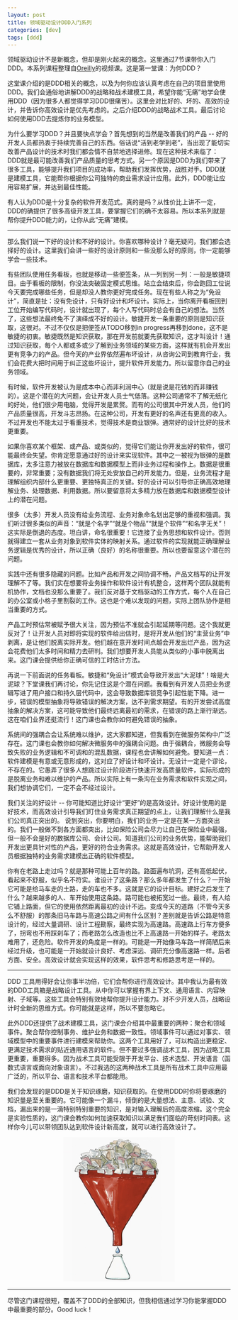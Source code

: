 ```yaml
---
layout: post
title: 领域驱动设计DDD入门系列
categories: [dev]
tags: [ddd]
---
```

领域驱动设计不是新概念，但却是刚火起来的概念。这里通过7节课带你入门DDD。本系列课程整理自[Oreilly](https://learning.oreilly.com/videos/domain-driven-design-distilled/9780134593449)的视频课。这是第一堂课：为何DDD？

这堂课介绍的是DDD相关的概念，以及为何你应该认真考虑在自己的项目里使用DDD。我们会通俗地讲解DDD的战略和战术建模工具，希望你能“无痛”地学会使用DDD（因为很多人都觉得学习DDD很痛苦）。这里会对比好的、坏的、高效的设计，并告诉你高效设计是优先考虑的。之后介绍DDD的战略战术工具。最后讨论如何使用DDD去提炼你的业务模型。

为什么要学习DDD？并且要快点学会？首先想到的当然是改善我们的产品 -- 好的开发人员都热衷于持续完善自己的东西。俗话说“活到老学到老”，当出现了能切实改善产品设计的技术时我们都会情不自禁地选择进修。现在这种技术来临了：DDD就是最可能改善我们产品质量的思考方式。另一个原因是DDD为我们带来了很多工具，能够提升我们项目的成功率，帮助我们发挥优势，战胜对手。DDD就是建模工具，它能帮你根据你公司独特的商业需求设计应用。此外，DDD能让应用容易扩展，并达到最佳性能。

有人认为DDD是十分复杂的软件开发范式。真的是吗？从性价比上讲不一定，DDD的确提供了很多高级开发工具，要掌握它们的确不太容易。所以本系列就是帮你提升DDD能力的，让你从此“无痛”建模。

---

那么我们说一下好的设计和不好的设计。你喜欢哪种设计？毫无疑问，我们都会选择好的设计。这里我们会讲一些好的设计原则和一些没那么好的原则，你一定能够学会一些技术。

有些团队使用任务看板，也就是移动一些便签条，从一列到另一列：一般是敏捷项目。由于看板的限制，你没法突破固定模式思维。站立会结束后，你会跑回工位说今天要完成哪些任务，但是却没人教你更好完成任务。现在有些人称之为“免设计”，简直是扯：没有免设计，只有好设计和坏设计。实际上，当你离开看板回到工位开始编写代码时，设计就出现了，每个人写代码时总会有自己的想法。当然了，这些想法最终免不了演绎成不好的设计。敏捷开发一条重要的原则是知识获取，这很对。不过不仅仅是把便签从TODO移到in progress再移到done，这不是敏捷的初衷。敏捷既然是知识获取，那在开发前就要先获取知识，这才叫设计！通过知识获取，每个人都或多或少了解到业务领域的某些方面，这样就有机会开发出更有竞争力的产品。但今天的产业界依然遍布坏设计，从咨询公司到教育行业，我们会花费大把时间用于纠正这些坏设计，提升软件开发能力。所以留意你自己的业务领域。

有时候，软件开发被认为是成本中心而非利润中心（就是说是花钱的而非赚钱的）。这是个潜在的大问题，会让开发人员士气低落。这种公司通常不了解无纸化的好处，他们很少用电脑，觉得开发是累赘。而有的公司很其中开发人员，他们的产品质量很高，开发斗志昂扬。在这种公司，开发有更好的名声还有更高的收入。不过开发也不能太过于看重技术，觉得技术是商业银弹。通常好的设计比好的技术更重要。

如果你喜欢某个框架、或产品、或类似的，觉得它们能让你开发出好的软件，很可能最终会失望。你肯定愿意通过好的设计来实现软件。其中之一被视为银弹的是数据库，太多注意力被放在数据库和数据模型上而非业务过程和操作上。数据是很重要的，非常重要；没有数据我们将无处安放自己的开发能力。但是，业务流程才是理解组织内部什么更重要、更独特真正的关键。好的设计可以引导你正确高效地理解业务、处理数据、利用数据。所以要留意将太多精力放在数据库和数据模型设计上的潜在问题。

很多（太多）开发人员没有给业务流程、业务对象命名划出足够的重视和强调。我们听过很多类似的声音：“就是个名字”“就是个物品”“就是个软件”“和名字无关”！这实际是倒退的态度。坦白讲，命名很重要！它连接了业务思想和软件设计。否则就得建立一套从业务对象到软件实体的映射关系。通过软件的实现就能正确理解业务逻辑是优秀的设计，所以正确（良好）的名称很重要。所以也要留意这个潜在的问题。

实践中还有很多隐藏的问题。比如产品和开发之间协调不畅，产品文档写的让开发理解不了等。我们实在想要将业务操作和软件设计有机整合，这样两个团队就能有机协作，文档也没那么重要了。我们反对基于文档驱动的工作方式，每个人在自己的办公室或小格子里割裂的工作。这也是个难以发现的问题，实际上团队协作是相当重要的方式。

产品工时预估常被赋予很大关注，因为预估不准就会引起延期等问题。这个我就更反对了！让开发人员对即将实现的软件给出估时，是将开发从他们的“主营业务”中剥离，是让他们脱离实际开发。他们越在意开发时间点越会开发出烂产品，因为这会花费他们太多时间和精力去研判。我们想要开发人员能从类似的小事中脱离出来。这门课会提供给你正确可信的工时估计方法。

再说一下前面说的任务看板。敏捷和“免设计”模式会导致开发出“大泥球”！啥是大泥球？下堂课我们再讨论，你先记住这是个潜在问题。我看到有开发人员把业务逻辑写进了用户接口和持久层代码中，这会导致数据库锁竞争引起性能下降。进一步，错误的模型抽象将导致错误的解决方案，达不到需求期望。有的开发尝试高度抽象的解决方案，这可能导致他们最终远离最初的需求，在错误的路上渐行渐远。这在咱们业界还挺流行！这门课也会教你如何避免错误的抽象。

系统间的强耦合会让系统难以维护，这大家都知道，但我看到在微服务架构中广泛存在。这门课也会教你如何解决微服务中的强耦合问题。由于强耦合，微服务会导致失败的业务逻辑和不可调和的混乱数据，课程也会讲解如何避免。要知道一点：软件建模是有意或无意形成的，这对应了好设计和坏设计。无设计一定是个谬论，不存在的。它愚弄了很多人想跳过设计阶段进行快速开发高质量软件，实际形成的是脱离业务和难以维护的产品。所以实际上有一条沟在业务需求和软件实现之间，我们想协调它们，一定不会不经过设计。

我们关注的好设计 -- 你可能知道比好设计“更好”的是高效设计。好设计使用的是好技术，而高效设计引导我们盯住业务需求真正期望的点上，让我们理解什么是我们公司真正突出的。
说到突出，你要明白，我们的业务一定是在某一方面突出的。我们一般做不到各方面都突出，比如保险公司会尽力让自己在保险业中最强，但一般不会是好的数据库公司、会计公司。知道我们公司的业务优势，能帮助我们开发出更具针对性的产品，更好的符合业务需求。这就是高效设计，它帮助开发人员根据独特的业务需求建模出正确的软件模型。

你有在老路上走过吗？就是那种可能上百年的路。路面遍布坑洞，还有高低起伏，看起来不舒服，似乎名不符实。谁设计了这条路？那么多年都发生了什么？一开始它可能是给马车走的土路，走的车也不多。这就是它的设计目标。建好之后发生了什么？越来越多的人、车开始使用这条路。路可能也被拓宽过一些。最终，有人给它铺上路面，但它的使用依然距离最初的设计不远。变成今天的道路（不管今天多么不舒服）的那条旧马车路与高速公路之间有什么区别？差别就是告诉公路是特意设计的，经过大量调研、设计工程勘察，最终实现为高速路。高速路上行车方便多了，拐弯也不用踩刹车了；而老路怎么改造也比不上高速路一开始的样子。老路太难用了，还危险。软件开发的角度是一样的。可能是一开始像马车路一样简陋后来经过升级，也可能是一开始就设计良好、考虑深远、调研充分像高速路一样。后者方面、安全。高效设计就会实现这样的效果，软件思考和修路思考是一样的。

---

DDD 工具用得好会让你事半功倍，它们会帮你进行高效设计。其中我认为最有效的DDD工具箱是战略设计工具。从中你可以掌握有界上下文、通用语言、内容映射、子域等。这些工具会特别有效地帮你提升设计能力。对不少开发人员，战略设计时全新的思维方式。你可能就是这样，所以不要忽略它。

此外DDD还提供了战术建模工具，这门课会介绍其中最重要的两种：聚合和领域事件。聚合帮你控制事务、维护业务和数据一致性。领域事件可以通过对事实、领域模型中的重要事件进行建模来帮助你。这两个工具用好了，可以构造出更稳定、更满足技术需求的贴近通用语言的软件。但不要过多强调战术工具，因为战略工具更重要，重要得多。因为战术工具可能受限于开发平台、技术选型、开发语言（函数式语言或面向对象语言）。不过我选的这两种战术工具是所有战术工具中应用最广泛的，所以平台、语言和技术平台都能用。

我们会发现的是DDD是关于知识琢磨，知识获取的。在使用DDD时你将要琢磨的知识量是至关重要的。它可能像一个漏斗，倾倒的是大量想法、主意、试验、文档，漏出来的是一滴特别特别重要的知识，是对输入理解后的高度浓缩。这个完全是实验性质的，这门课会教你如何加速获取知识以满足我们面临的苛刻时间表。这样你今儿可以带领团队达到软件设计新高度，就可以进行高效设计了。

<div align="center">
<img width="50%" src="/images/post/ddden1.png">
</div>

---

尽管这门课程很短，覆盖不了DDD的全部知识，但我相信通过学习你能掌握DDD中最重要的部分。Good luck！

